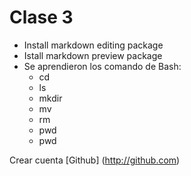 # Clase 3
- Install markdown editing package
- Istall markdown preview package
- Se aprendieron los comando de Bash:
    + cd
    + ls
    + mkdir
    + mv
    + rm
    + pwd
    + pwd

Crear cuenta [Github] (http://github.com)
